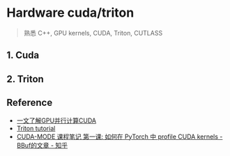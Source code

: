 # Hardware cuda/triton

> 熟悉 C++, GPU kernels, CUDA, Triton, CUTLASS

## 1. Cuda

## 2. Triton

## Reference

- [一文了解GPU并行计算CUDA](https://zhuanlan.zhihu.com/p/604571345)
- [Triton tutorial](https://triton-lang.org/main/getting-started/tutorials/index.html)
- [CUDA-MODE 课程笔记 第一课: 如何在 PyTorch 中 profile CUDA kernels - BBuf的文章 - 知乎](https://zhuanlan.zhihu.com/p/706469164)
